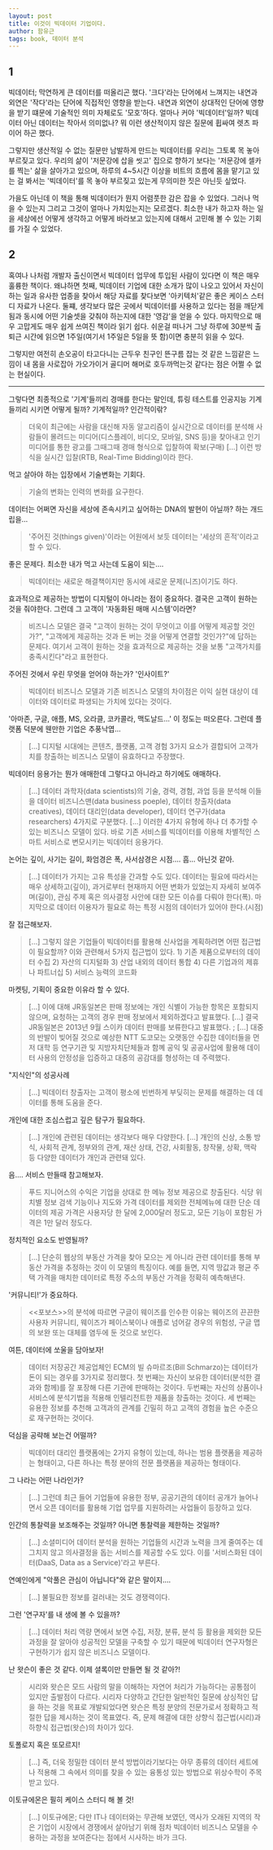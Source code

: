 ```yaml
---
layout: post
title: 이것이 빅데이터 기업이다.
author: 함유근
tags: book, 데이터 분석
---
```


## 1
빅데이터; 막연하게 큰 데이터를 떠올리곤 했다. '크다'라는 단어에서 느껴지는 내연과 외연은 '작다'라는 단어에 직접적인 영향을 받는다. 내연과 외연이 상대적인 단어에 영향을 받기 떄문에 기술적인 의미 자체로도 '모호'하다. 얼마나 커야 '빅데이터'일까? 빅데이터 아닌 데이터는 작아서 의미없나? 뭐 이런 생산적이지 않은 질문에 휩싸여 렛츠 파이어 하곤 했다.

그렇지만 생산적일 수 없는 질문만 남발하게 만드는 빅데이터를 우리는 그토록 목 놓아 부르짖고 있다. 우리의 삶이 '저문강에 삽을 씻고' 집으로 향하기 보다는 '저문강에 셀카를 찍는' 삶을 살아가고 있으며, 하루의 4~5시간 이상을 비트의 흐름에 몸을 맡기고 있는 걸 봐서는 '빅데이터'를 목 놓아 부르짖고 있는게 무의미한 짓은 아닌듯 싶었다.

가을도 아닌데 이 책을 통해 빅데이터가 뭔지 어렴풋한 감은 잡을 수 있었다. 그러나 먹을 수 있는지 그리고 그것이 얼마나 가치있는지는 모르겠다. 최소한 내가 하고자 하는 일을 세상에선 어떻게 생각하고 어떻게 바라보고 있는지에 대해서 고민해 볼 수 있는 기회를 가질 수 있었다.

## 2
혹여나 나처럼 개발자 출신이면서 빅데이터 업무에 투입된 사람이 있다면 이 책은 매우 훌륭한 책이다. 왜냐하면 첫째, 빅데이터 기업에 대한 소개가 많이 나오고 있어서 자신이 하는 일과 유사한 업종을 찾아서 해당 자료를 찾다보면 '아키텍처'같은 좋은 케이스 스터디 자료가 나온다. 둘쨰, 생각보다 많은 곳에서 빅데이터를 사용하고 있다는 점을 깨닫게 됨과 동시에 어떤 기술셋을 갖춰야 하는지에 대한 '영감'을 얻을 수 있다. 마지막으로 매우 고맙게도 매우 쉽게 쓰여진 책이라 읽기 쉽다. 쉬운걸 떠나거 그냥 하루에 30분씩 출퇴근 시간에 읽으면 1주일(여기서 1주일은 5일을 뜻 함)이면 충분히 읽을 수 있다.

그렇지만 여전히 손오공이 타고다니는 근두우 친구인 뜬구름 잡는 것 같은 느낌같은 느낌이 내 몸을 사로잡아 가오가이거 골디머 해머로 호두까먹는것 같다는 점은 어쩔 수 없는 현실이다.

---

그렇다면 최종적으로 '기계'들끼리 경매를 한다는 말인데, 튜링 테스트를 인공지능 기계들끼리 시키면 어떻게 될까? 기계적일까? 인간적이띾?
> 더욱이 최근에는 사람을 대신해 자동 알고리즘이 실시간으로 데이터를 분석해 사람들이 몰려드는 미디어(디스플레이, 비디오, 모바일, SNS 등)을 찾아내고 인기 미디어를 통한 광고를 그때그때 경매 형식으로 입찰하여 확보(구매) [...] 이런 방식을 실시간 입찰(RTB, Real-Time Bidding)이라 한다.


먹고 살아야 하는 입장에서 기술변화는 기회다.
> 기술의 변화는 인력의 변화를 요구한다.


데이터는 어쩌면 자신을 세상에 존속시키고 싶어하는 DNA의 발현이 아닐까? 하는 개드립을...
> '주어진 것(things given)'이라는 어원에서 보듯 데이터는 '세상의 흔적'이라고 할 수 있다.


좋은 문제다. 최소한 내가 먹고 사는데 도움이 되는....
> 빅데이터는 새로운 해결책이지만 동시에 새로운 문제(니즈)이기도 하다.


효과적으로 제공하는 방법이 디지털이 아니라는 점이 중요하다. 결국은 고객이 원하는 것을 줘야한다. 그런데 그 고객이 '자동화된 매매 시스템'이라면?
> 비즈니스 모델은 결국 "고객이 원하는 것이 무엇이고 이를 어떻게 제공할 것인가?", "고객에게 제공하는 것과 돈 버는 것을 어떻게 연결할 것인가?"에 답하는 문제다. 여기서 고객이 원하는 것을 효과적으로 제공하는 것을 보통 "고객가치를 충족시킨다"라고 표현한다.


주어진 것에서 우린 무엇을 얻어야 하는가? '인사이트?'
> 빅데이터 비즈니스 모델과 기존 비즈니스 모델의 차이점은 이익 실현 대상이 데이터와 데이터로 파생되는 가치에 있다는 것이다.


'아마존, 구글, 애플, MS, 오라클, 코카콜라, 맥도날드...' 이 정도는 떠오른다. 그런데 플랫폼 덕분에 웬만한 기업은 추풍낙엽...
> [...] 디지털 시대에는 콘텐츠, 플랫폼, 고객 경험 3가지 요소가 결합되어 고객가치를 창출하는 비즈니스 모델이 유효하다고 주장했다.

빅데이터 응용가는 뭔가 애매한데 그렇다고 아니라고 하기에도 애매하다.
> [...] 데이터 과학자(data scientists)의 기술, 경력, 경험, 과업 등을 분석해 이들을 데이터 비즈니스맨(data business poeple), 데이터 창출자(data creatives), 데이터 대리인(data developer), 데이터 연구가(data researchers) 4가지로 구분했다. [...] 이러한 4가지 유형에 하나 더 추가할 수 있는 비즈니스 모델이 있다. 바로 기존 서비스를 빅데이터를 이용해 차별적인 스마트 서비스로 변모시키는 빅데이터 응용가다.


논어는 깊이, 사기는 길이, 화엄경은 폭, 사서삼경은 시점.... 흠... 아닌것 같아.
> [...] 데이터가 가지는 고유 특성을 간과할 수도 있다. 데이터는 필요에 따라서는 매우 상세하고(깊이), 과거로부터 현재까지 어떤 변화가 있었는지 자세히 보여주며(길이), 관심 주제 혹은 의사결정 사안에 대한 모든 이슈를 다뤄야 한다(폭). 마지막으로 데이터 이용자가 필요로 하는 특정 시점의 데이터가 있어야 한다.(시점)


잘 접근해보자.
> [...] 그렇지 않은 기업들이 빅데이터를 활용해 신사업을 계획하려면 어떤 접근법이 필요할까? 이와 관련해서 5가지 접근법이 있다. 1) 기존 제품으로부터의 데이터 수집 2) 자산의 디지털화 3) 산업 내외의 데이터 통합 4) 다른 기업과의 제휴나 파트너십 5) 서비스 능력의 코드화


마켓팅, 기획이 중요한 이유라 할 수 있다.
> [...] 이에 대해 JR동일본은 판매 정보에는 개인 식별이 가능한 항목은 포함되지 않으며, 요청하는 고객의 경우 판매 정보에서 제외하겠다고 발표했다. [...] 결국 JR동일본은 2013년 9월 스이카 데이터 판매를 보류한다고 발표했다. ; [...] 대중의 반발이 빚어질 것으로 예상한 NTT 도코모는 오랫동안 수집한 데이터들을 먼저 대학 등 연구기관 및 지방자치단체들과 함꼐 공익 및 공공사업에 활용해 데이터 사용의 안정성을 입증하고 대중의 공감대를 형성하는 데 주력했다.


"지식인"의 성공사례
> [...] 빅데이터 창출자는 고객이 평소에 빈번하게 부딪히는 문제를 해결하는 데 데이터를 통해 도움을 준다.


개인에 대한 조심스럽고 깊은 탐구가 필요하다.
> [...] 개인에 관련된 데이터는 생각보다 매우 다양한다. [...] 개인의 신상, 소통 방식, 사회적 관계, 정부와의 관계, 재산 상태, 건강, 사회활동, 창작물, 상확, 맥락 등 다양한 데이터가 개인과 관련돼 있다.


음.... 서비스 만들때 참고해보자.
> 푸드 지니어스의 수익은 기업을 상대로 한 메뉴 정보 제공으로 창출된다. 식당 위치별 정보 검색 기능이나 지도와 가격 데이터를 제외한 전체메뉴에 대한 단순 데이터의 제공 가격은 사용자당 한 달에 2,000달러 정도고, 모든 기능이 포함된 가격은 1만 달러 정도다.


정치적인 요소도 반영될까?
> [...] 단순히 웹상의 부동산 가격을 찾아 모으는 게 아니라 관련 데이터를 통해 부동산 가격을 추정하는 것이 이 모델의 특징이다. 예를 들면, 지역 땅값과 평균 주택 가격을 매치한 데이터로 특정 주소의 부동산 가격을 정확히 예측해낸다.


'커뮤니티!'가 중요하다.
> <<포보스>>의 분석에 따르면 구글이 웨이즈를 인수한 이유는 웨이즈의 끈끈한 사용자 커뮤니티, 웨이즈가 페이스북이나 애플로 넘어갈 경우의 위험성, 구글 맵의 보완 또는 대체를 염두에 둔 것으로 보인다.


여튼, 데이터에 쏘울을 담아보자!
> 데이터 저장공간 제공업체인 ECM의 빌 슈마르조(Bill Schmarzo)는 데이터가 돈이 되는 경우를 3가지로 정리했다. 첫 번째는 자신이 보유한 데이터(분석한 결과와 함께)를 잘 포장해 다른 기관에 판매하는 것이다. 두번째는 자신의 상품이나 서비스에 분석기법을 적용해 인텔리전트한 제품을 창출하는 것이다. 세 번째는 유용한 정보를 추천해 고객과의 관계를 긴밀히 하고 고객의 경험을 높은 수준으로 재구현하는 것이다.


덕심을 공략해 보는건 어떨까?
> 빅데이터 대리인 플랫폼에는 2가지 유형이 있는데, 하나는 범용 플랫폼을 제공하는 형태이고, 다른 하나는 특정 분야의 전문 플랫폼을 제공하는 형태이다.


그 나라는 어떤 나라인가?
> [...] 그런데 최근 들어 기업들에 유용한 정부, 공공기관의 데이터 공개가 늘어나면서 오픈 데이터를 활용해 기업 업무를 지원하려는 사업들이 등장하고 있다.


인간의 통찰력을 보조해주는 것일까? 아니면 통찰력을 제한하는 것일까?
> [...] 소셜미디어 데이터 분석을 원하는 기업들의 시간과 노력을 크게 줄여주는 데 그치지 않고 의사결정을 돕는 서비스를 제공할 수도 있다. 이를 '서비스화된 데이터(DaaS, Data as a Service)'라고 부른다.


연예인에게 "악풀은 관심이 아닙니다"와 같은 말이지....
> [...] 불필요한 정보를 걸러내는 것도 경쟁력이다.


그런 '연구자'를 내 생에 볼 수 있을까? 
> [...] 데이터 처리 역량 면에서 보면 수집, 저장, 분류, 분석 등 활용을 제외한 모든 과정을 잘 알아야 성공적인 모델을 구축할 수 있기 때문에 빅데이터 연구자형은 구현하기가 쉽지 않은 비즈니스 모델이다.


난 왓슨이 좋은 것 같다. 이제 셜록이만 만들면 될 것 같아?!
> 시리와 왓슨은 모드 사람의 말을 이해하는 자연어 처리가 가능하다는 공통점이 있지만 출발점이 다르다. 시리자 다양하고 간단한 일반적인 질문에 상싱적인 답을 하는 것을 목표로 개발되었다면 왓슨은 특정 분양의 전문가로서 정확하고 적절한 답을 제시하는 것이 목표였다. 즉, 문제 해결에 대한 상향식 접근법(시리)과 하향식 접근법(왓슨)의 차이가 있다.


토폴로지 혹은 또모르지!
> [...] 즉, 더욱 정밀한 데이터 분석 방법이라기보다는 아무 종류의 데이터 세트에나 적용해 그 속에서 의미를 찾을 수 있는 융통성 있는 방법으로 위상수학이 주목받고 있다.


이토규에몬은 필히 케이스 스터디 해 볼 것!
> [...] 이토규에몬; 다만 IT나 데이터와는 무관해 보였던, 역사가 오래된 지역의 작은 기업이 시장에서 경쟁에서 살아남기 위해 점차 빅데이터 비즈니스 모델을 수용하는 과정을 보여준다는 점에서 시사하는 바가 크다.

